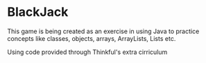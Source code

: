 # BlackJack

This game is being created as an exercise in using Java to practice concepts like classes, objects, arrays, ArrayLists, Lists etc.

Using code provided through Thinkful's extra cirriculum 
